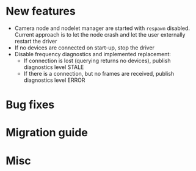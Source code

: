 # New features

* Camera node and nodelet manager are started with `respawn` disabled. Current approach is to let the node crash and let the user externally restart the driver
* If no devices are connected on start-up, stop the driver
* Disable frequency diagnostics and implemented replacement:
  * If connection is lost (querying returns no devices), publish diagnostics level STALE
  * If there is a connection, but no frames are received, publish diagnostics level ERROR

# Bug fixes

# Migration guide

# Misc
